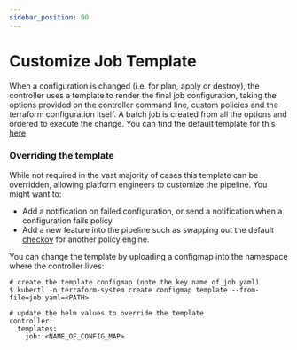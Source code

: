 ```yaml
---
sidebar_position: 90
---
```

# Customize Job Template

When a configuration is changed (i.e. for plan, apply or destroy), the controller uses a template to render the final job configuration, taking the options provided on the controller command line, custom policies and the terraform configuration itself. A batch job is created from all the options and ordered to execute the change. You can find the default template for this [here](https://github.com/appvia/terranetes-controller/blob/master/pkg/assets/job.yaml.tpl).

### Overriding the template

While not required in the vast majority of cases this template can be overridden, allowing platform engineers to customize the pipeline. You might want to:
* Add a notification on failed configuration, or send a notification when a configuration fails policy.
* Add a new feature into the pipeline such as swapping out the default [checkov](https://www.checkov.io) for another policy engine.

You can change the template by uploading a configmap into the namespace where the controller lives:

```shell
# create the template configmap (note the key name of job.yaml)
$ kubectl -n terraform-system create configmap template --from-file=job.yaml=<PATH>

# update the helm values to override the template
controller:
  templates:
    job: <NAME_OF_CONFIG_MAP>
```
